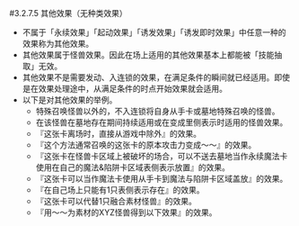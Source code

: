#3.2.7.5        其他效果（无种类效果）
* 不属于「永续效果」「起动效果」「诱发效果」「诱发即时效果」中任意一种的效果称为其他效果。
* 其他效果属于怪兽效果。因此在场上适用的其他效果基本上都能被「技能抽取」无效。
* 其他效果不是需要发动、入连锁的效果，在满足条件的瞬间就已经适用。即使是在效果处理途中，从满足条件的时点开始效果就会适用。
* 以下是对其他效果的举例。
    * 特殊召唤怪兽以外的，不入连锁将自身从手卡或墓地特殊召唤的怪兽。
    * 在该怪兽在墓地存在期间持续适用或在变成里侧表示时适用的怪兽效果。
    * 『这张卡离场时，直接从游戏中除外』的效果。
    * 『这个方法通常召唤的这张卡的原本攻击力变成～～』的效果。
    * 『这张卡在怪兽卡区域上被破坏的场合，可以不送去墓地当作永续魔法卡使用在自己的魔法&陷阱卡区域表侧表示放置』的效果。
    * 『这张卡可以当作魔法卡使用从手卡到魔法与陷阱卡区域盖放』的效果。
    * 『在自己场上只能有1只表侧表示存在』的效果。
    * 『这张卡可以代替1只融合素材怪兽』的效果。
    * 『用～～为素材的XYZ怪兽得到以下效果』的效果。
